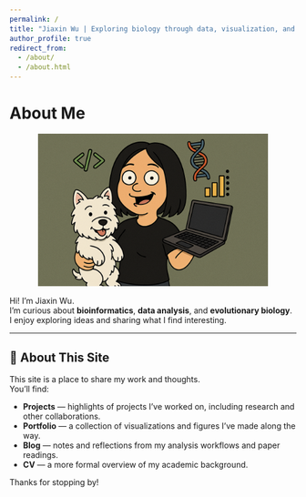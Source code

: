 ```yaml
---
permalink: /
title: "Jiaxin Wu | Exploring biology through data, visualization, and curiosity."
author_profile: true
redirect_from: 
  - /about/
  - /about.html
---
```


# About Me

<p align="center">
  <img src="images/profile.PNG" style="width: 80%;">
</p>

Hi! I’m Jiaxin Wu.  
I’m curious about **bioinformatics**, **data analysis**, and **evolutionary biology**.  
I enjoy exploring ideas and sharing what I find interesting.

---

## 📌 About This Site

This site is a place to share my work and thoughts.  
You’ll find:

- **Projects** — highlights of projects I’ve worked on, including research and other collaborations.
- **Portfolio** — a collection of visualizations and figures I’ve made along the way.
- **Blog** — notes and reflections from my analysis workflows and paper readings.
- **CV** — a more formal overview of my academic background.

Thanks for stopping by!

